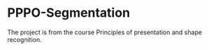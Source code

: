 # PPPO-Segmentation
The project is from the course Principles of presentation and shape recognition.
